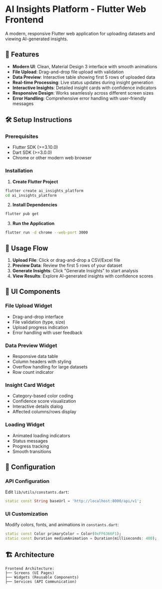 # AI Insights Platform - Flutter Web Frontend

A modern, responsive Flutter web application for uploading datasets and viewing AI-generated insights.

## 🚀 Features

- **Modern UI**: Clean, Material Design 3 interface with smooth animations
- **File Upload**: Drag-and-drop file upload with validation
- **Data Preview**: Interactive table showing first 5 rows of uploaded data
- **Real-time Processing**: Live status updates during insight generation
- **Interactive Insights**: Detailed insight cards with confidence indicators
- **Responsive Design**: Works seamlessly across different screen sizes
- **Error Handling**: Comprehensive error handling with user-friendly messages

## 🛠️ Setup Instructions

### Prerequisites
- Flutter SDK (>=3.10.0)
- Dart SDK (>=3.0.0)
- Chrome or other modern web browser

### Installation

1. **Create Flutter Project**
```bash
flutter create ai_insights_platform
cd ai_insights_platform
```


2. **Install Dependencies**
```bash
flutter pub get
```

3. **Run the Application**
```bash
flutter run -d chrome --web-port 3000
```

## 📱 Usage Flow

1. **Upload File**: Click or drag-and-drop a CSV/Excel file
2. **Preview Data**: Review the first 5 rows of your dataset
3. **Generate Insights**: Click "Generate Insights" to start analysis
4. **View Results**: Explore AI-generated insights with confidence scores

## 🎨 UI Components

### File Upload Widget
- Drag-and-drop interface
- File validation (type, size)
- Upload progress indication
- Error handling with user feedback

### Data Preview Widget
- Responsive data table
- Column headers with styling
- Overflow handling for large datasets
- Row count indicator

### Insight Card Widget
- Category-based color coding
- Confidence score visualization
- Interactive details dialog
- Affected columns/rows display

### Loading Widget
- Animated loading indicators
- Status messages
- Progress tracking
- Smooth transitions

## 🔧 Configuration

### API Configuration
Edit `lib/utils/constants.dart`:
```dart
static const String baseUrl = 'http://localhost:8000/api/v1';
```

### UI Customization
Modify colors, fonts, and animations in `constants.dart`:
```dart
static const Color primaryColor = Color(0xFF6366F1);
static const Duration mediumAnimation = Duration(milliseconds: 400);
```

## 🏗️ Architecture

```
Frontend Architecture:
├── Screens (UI Pages)
├── Widgets (Reusable Components)  
├── Services (API Communication)